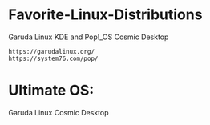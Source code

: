 # Favorite-Linux-Distributions

Garuda Linux KDE and Pop!_OS Cosmic Desktop

```
https://garudalinux.org/
https://system76.com/pop/
```

# Ultimate OS:
Garuda Linux Cosmic Desktop
